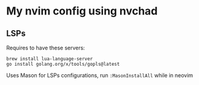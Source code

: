 # My nvim config using nvchad

## LSPs

Requires to have these servers:
```
brew install lua-language-server
go install golang.org/x/tools/gopls@latest
```

Uses Mason for LSPs configurations, run `:MasonInstallAll` while in neovim
